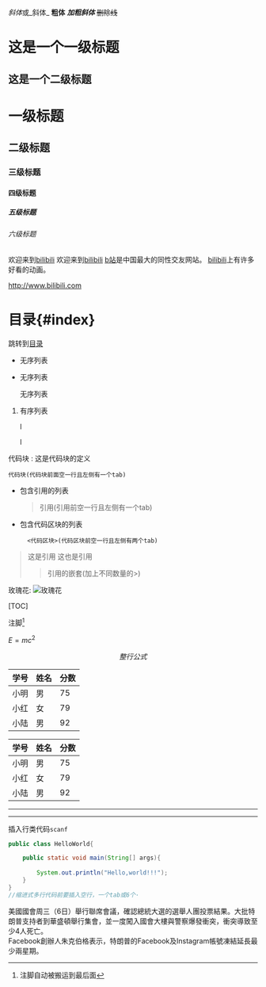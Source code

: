 

*斜体*或_斜体_
**粗体**
***加粗斜体***
~~删除线~~

这是一个一级标题
===========================
这是一个二级标题
--
# 一级标题
## 二级标题
### 三级标题
#### 四级标题
##### 五级标题
###### 六级标题

欢迎来到[bilibili](http://www.bilibili.com)
欢迎来到[bilibili](http://www.bilibili.com "bilibili")
[b站][1]是中国最大的同性交友网站。
[bilibili][]上有许多好看的动画。

[1]:http://www.bilibili.com "bilibili"
[bilibili]:http://www.bilibili.com "b站"
<http://www.bilibili.com>

# 目录{#index}
跳转到[目录](#index)

* 无序列表
- 无序列表

  无序列表

1. 有序列表  

   l

   l

代码块
:    	这是代码块的定义

	代码块(代码块前面空一行且左侧有一个tab)
* 包含引用的列表
	
	>引用(引用前空一行且左侧有一个tab)
* 包含代码区块的列表

		<代码区块>(代码区块前空一行且左侧有两个tab)
	
> 这是引用 
> 这也是引用
>
> > 引用的嵌套(加上不同数量的>)

玫瑰花:
![玫瑰花](https://gimg2.baidu.com/image_search/src=http%3A%2F%2Fimage-ali.bianjiyi.com%2F1%2F2018%2F0301%2F10%2F5a976486da30c.jpg&refer=http%3A%2F%2Fimage-ali.bianjiyi.com&app=2002&size=f9999,10000&q=a80&n=0&g=0n&fmt=jpeg?sec=1612661480&t=65ee48cf07b46d923b12fbf1812ea65b "meiguihua")

[TOC]

注脚[^1]

[^1]:注脚自动被搬运到最后面

$E=mc^2$

$$整行公式$$

学号|姓名|分数
-|-|-
小明|男|75
小红|女|79
小陆|男|92

学号|姓名|分数
:--|:-|:-
小明|男|75
小红|女|79
小陆|男|92

--------------
**********

插入行类代码`scanf`

```java
public class HelloWorld{

	public static void main(String[] args){
	
		System.out.println("Hello,world!!!");
	}
}
//缩进式多行代码前要插入空行，一个tab或6个·

```

美國國會周三（6日）舉行聯席會議，確認總統大選的選舉人團投票結果。大批特朗普支持者到華盛頓舉行集會，並一度闖入國會大樓與警察爆發衝突，衝突導致至少4人死亡。  
Facebook創辦人朱克伯格表示，特朗普的Facebook及Instagram帳號凍結延長最少兩星期。










